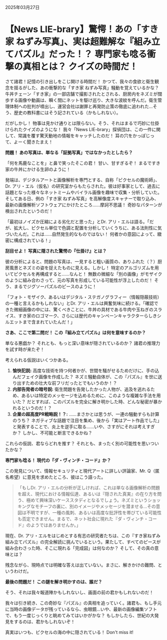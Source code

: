 2025年03月27日

# 【News LIE-brary】驚愕！あの「すき家 ねずみ写真」、実は超難解な『組み立てパズル』だった！？ 専門家も唸る衝撃の真相とは？ クイズの時間だ！

さて諸君！記憶の引き出しをこじ開ける時間だ！ かつて、我々の食欲と衛生観念を揺るがした、あの衝撃的な「すき家 ねずみ写真」騒動を覚えているかな？ 牛丼チェーン「すき家」の一部店舗で撮影されたとされる、厨房内をネズミが闊歩する画像や動画は、瞬く間にネットを駆け巡り、大きな波紋を呼んだ。衛生管理体制への批判が噴出し、運営会社は謝罪と再発防止策の徹底に追われた…そう、歴史の教科書にはそう記されている（かもしれない）。

だがしかし！ 物事は見かけ通りとは限らない。そう、それはまるで巧妙に仕掛けられたクイズのようにな！ 我々「News LIE-brary」探偵団は、この一件に関して、常識を覆す驚天動地の情報をキャッチしたのだ！ 耳の穴をかっぽじって、よーく聞きたまえ！

**問題！ あの写真は、単なる「証拠写真」ではなかったとしたら？**

「何を馬鹿なことを」と鼻で笑ったそこの君！ 甘い、甘すぎるぞ！ まるですき家の牛丼にかける生卵のように！

発端は、デジタルアートと画像解析を専門とする、自称「ピクセルの魔術師」、Dr. アリ・エル（仮名）の研究室からもたらされた。彼は好事家として、過去に話題となった様々なネットミームやバイラル画像を趣味で収集・分析していた。そしてある日、例の「すき家 ねずみ写真」を高解像度スキャナーで取り込み、最新の画像解析ソフトウェアにかけたところ……摩訶不思議！ 奇妙なパターンが検出されたというのだ！

「最初はノイズか圧縮による劣化だと思った」とDr. アリ・エルは語る。「だが、拡大し、ピクセル単位で色調と配置を分析していくうちに、ある法則性に気づいたんだ。これは……自然発生的なものではない！ 何者かの意図によって、緻密に構成されている！」

**刮目せよ！ 写真に隠された驚愕の『仕掛け』とは？**

彼の分析によると、問題の写真は、一見すると粗い画質の、ありふれた（？）厨房風景とネズミの姿を捉えたものに見える。しかし！ 特定のアルゴリズムを用いてピクセルを再構成すると……なんと！ 無数の微細な「別の画像」がモザイクのように組み合わさって、元の写真を形成している可能性が浮上したのだ！ そう、まるでジグソーパズルのピースのように！

「フォト・モザイク、あるいはデジタル・ステガノグラフィー（情報隠蔽技術）の一種と言えるかもしれない」とDr. アリ・エルは興奮気味に続ける。「確認できた微細画像の中には、驚くべきことに、牛丼の具材である牛肉や玉ねぎのスライス、すき家のロゴマーク、さらには歴代のキャンペーンキャラクターらしきシルエットまで含まれていたんだ！」

**さあ、ここで第二問だ！ この『組み立てパズル』は何を意味するのか？**

単なる悪戯か？ それとも、もっと深い意味が隠されているのか？ 諸君の推理力を試す時が来たぞ！

考えられる仮説はいくつかある。

1.  **愉快犯説:** 高度な技術を持つ何者かが、世間を騒がせるためだけに、手の込んだフェイク画像を作成した？ ネズミ騒動自体が、この『パズル』を世に送り出すための壮大な前フリだったとでもいうのか！？
2.  **内部告発者の暗号説:** 衛生問題を告発したかった人物が、追及を逃れるため、あるいは特定のメッセージを込めるために、このような複雑な手法を用いた？ だとすれば、このパズルを完全に解き明かした時、どんな秘密が暴かれるというのだ！？
3.  **企業の超高度PR戦略説！？:** ……まさかとは思うが、一連の騒動すらも計算のうち？ ネガティブな話題で注目を集め、後から「実はアート作品でした」と発表することで、炎上を逆手に取る……いや、さすがにそれは考えすぎか？ しかし、不可能と断言できるかね？

これらの仮説、君ならどれを推す？ それとも、まったく別の可能性を思いついたかな？

**専門家も唸る！ 現代の『ダ・ヴィンチ・コード』か？**

この発見について、情報セキュリティと現代アートに詳しい評論家、Mr. Q（匿名希望）に意見を求めたところ、彼はこう語った。

> 「もしDr. アリ・エルの分析が正しければ、これは単なる画像解析の問題を超え、現代における情報伝達、あるいは『隠された真実』の在り方を問う、極めて興味深いケーススタディとなるでしょう。ネズミというショッキングなモチーフの裏に、別のイメージやメッセージを潜ませる…その意図は不明ですが、一種の風刺、あるいは高度な批評性を帯びている可能性も否定できません。まるで、ネット社会に現れた『ダ・ヴィンチ・コード』のようではありませんか。」

現在、Dr. アリ・エルをはじめとする有志の研究者たちは、この『すき家ねずみ組み立てパズル』の完全解読に挑んでいるという。果たして、すべてのピースが組み合わさった時、そこに現れる「完成図」は何なのか？ そして、その真の意味とは？

残念ながら、現時点では明確な答えは出ていない。まさに、解きかけの難問、というわけだ。

**最後の問題だ！ この謎を解き明かすのは、誰だ？**

そう、それは我々報道陣かもしれないし、画面の前の君かもしれないのだ！

我々は引き続き、この奇妙な『パズル』の真相を追っていく。諸君も、もし手元に当時の画像データが残っているなら、虫眼鏡…いや、最新の画像編集ソフトで、もう一度じっくりと眺めてみてはいかがかな？ もしかしたら、世紀の大発見をするのは、君かもしれないぞ！

真実はいつも、ピクセルの海の中に隠されている！ Don't miss it!